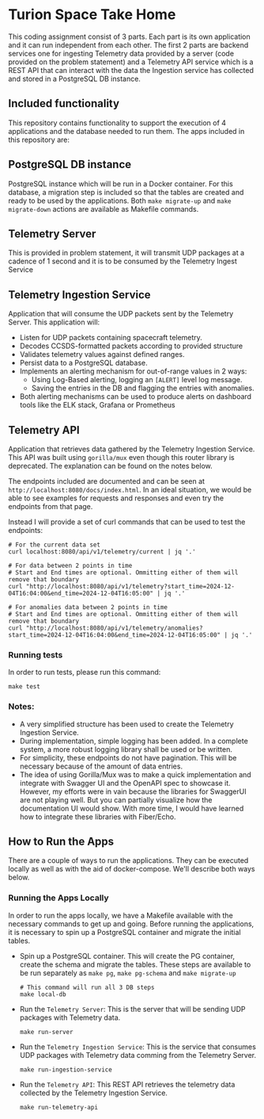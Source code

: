 # Turion Space Take Home

This coding assignment consist of 3 parts. Each part is its own application and it can run independent from each other. The first 2 parts are backend services one for ingesting Telemetry data provided by a server (code provided on the problem statement) and a Telemetry API service which is a REST API that can interact with the data the Ingestion service has collected and stored in a PostgreSQL DB instance.

## Included functionality
This repository contains functionality to support the execution of 4 applications and the database needed to run them. The apps included in this repository are:

## PostgreSQL DB instance 
PostgreSQL instance which will be run in a Docker container. For this database, a migration step is included so that the tables are created and ready to be used by the applications. Both `make migrate-up` and `make migrate-down` actions are available as Makefile commands.

## Telemetry Server
This is provided in problem statement, it will transmit UDP packages at a cadence of 1 second and it is to be consumed by the Telemetry Ingest Service

## Telemetry Ingestion Service
Application that will consume the UDP packets sent by the Telemetry Server. This application will:
* Listen for UDP packets containing spacecraft telemetry.
* Decodes CCSDS-formatted packets according to provided structure
* Validates telemetry values against defined ranges.
* Persist data to a PostgreSQL database.
* Implements an alerting mechanism for out-of-range values in 2 ways:
  * Using Log-Based alerting, logging an `[ALERT]` level log message.
  * Saving the entries in the DB and flagging the entries with anomalies.
* Both alerting mechanisms can be used to produce alerts on dashboard tools like the ELK stack, Grafana or Prometheus

## Telemetry API
Application that retrieves data gathered by the Telemetry Ingestion Service. This API was built using `gorilla/mux` even though this router library is deprecated. The explanation can be found on the notes below.

The endpoints included are documented and can be seen at `http://localhost:8080/docs/index.html`. In an ideal situation, we would be able to see examples for requests and responses and even try the endpoints from that page.

Instead I will provide a set of curl commands that can be used to test the endpoints:

```shell
# For the current data set
curl localhost:8080/api/v1/telemetry/current | jq '.'
```

```shell
# For data between 2 points in time
# Start and End times are optional. Ommitting either of them will remove that boundary
curl "http://localhost:8080/api/v1/telemetry?start_time=2024-12-04T16:04:00&end_time=2024-12-04T16:05:00" | jq '.'
```

```shell
# For anomalies data between 2 points in time
# Start and End times are optional. Ommitting either of them will remove that boundary
curl "http://localhost:8080/api/v1/telemetry/anomalies?start_time=2024-12-04T16:04:00&end_time=2024-12-04T16:05:00" | jq '.'
```

### Running tests
In order to run tests, please run this command:

```shell
make test
```

### Notes:
* A very simplified structure has been used to create the Telemetry Ingestion Service.
* During implementation, simple logging has been added. In a complete system, a more robust logging library shall be used or be written.
* For simplicity, these endpoints do not have pagination. This will be necessary because of the amount of data entries.
* The idea of using Gorilla/Mux was to make a quick implementation and integrate with Swagger UI and the OpenAPI spec to showcase it. However, my efforts were in vain because the libraries for SwaggerUI are not playing well. But you can partially visualize how the documentation UI would show. With more time, I would have learned how to integrate these libraries with Fiber/Echo.

## How to Run the Apps

There are a couple of ways to run the applications. They can be executed locally as well as with the aid of docker-compose. We'll describe both ways below.

### Running the Apps Locally

In order to run the apps locally, we have a Makefile available with the necessary commands to get up and going. Before running the applications, it is necessary to spin up a PostgreSQL container and migrate the initial tables. 

* Spin up a PostgreSQL container. This will create the PG container, create the schema and migrate the tables. These steps are available to be run separately as `make pg`, `make pg-schema` and `make migrate-up`
  ```shell
  # This command will run all 3 DB steps
  make local-db  
  ```

* Run the `Telemetry Server`: This is the server that will be sending UDP packages with Telemetry data.
  ```shell
  make run-server
  ```
* Run the `Telemetry Ingestion Service`: This is the service that consumes UDP packages with Telemetry data comming from the Telemetry Server.
  ```shell
  make run-ingestion-service
  ```
  
* Run the `Telemetry API`: This REST API retrieves the telemetry data collected by the Telemetry Ingestion Service.
  ```shell
  make run-telemetry-api
  ```
